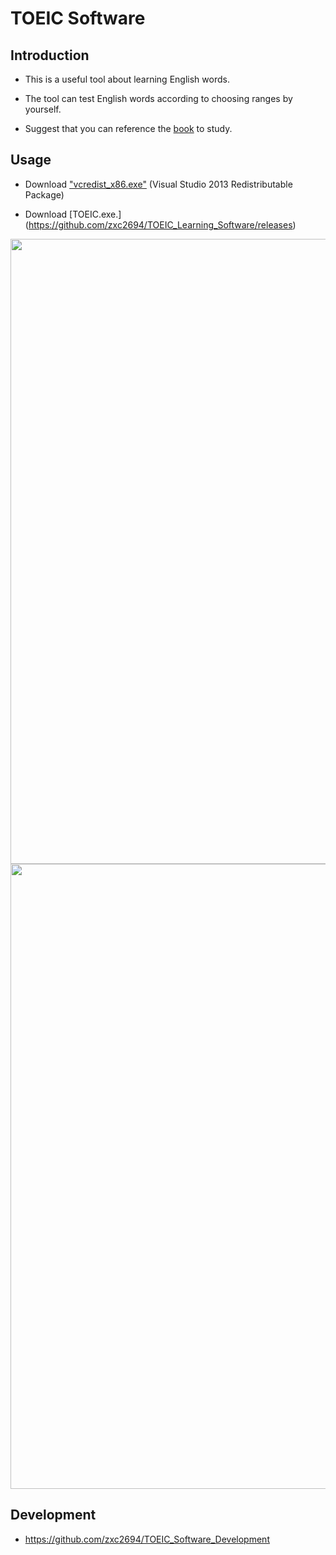 # TOEIC Software

## Introduction

* This is a useful tool about learning English words. 

* The tool can test English words according to choosing ranges by yourself. 

*  Suggest that you can reference the [book](http://www.cavesbooks.com.tw/ec/books_prod_content.aspx?SHOPID=WSP2012121214014620V&GID=GDS20131109234517Z9K) to study. 

## Usage

* Download ["vcredist_x86.exe"](https://www.microsoft.com/zh-TW/download/details.aspx?id=40784)  (Visual Studio 2013 Redistributable Package)

* Download [TOEIC.exe.] (https://github.com/zxc2694/TOEIC_Learning_Software/releases)

<img src = "http://imgur.com/U6hu47c.png" width=1000>

<img src = "http://imgur.com/1wfbIpE.png" width=1000>

## Development

* https://github.com/zxc2694/TOEIC_Software_Development

